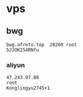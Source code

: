 # vps
## bwg
```
bwg.afreto.top  28260 root
5JJOKI54RNfu
```
### aliyun
```
47.243.97.88 
root
Konglingyu2745+1
```
